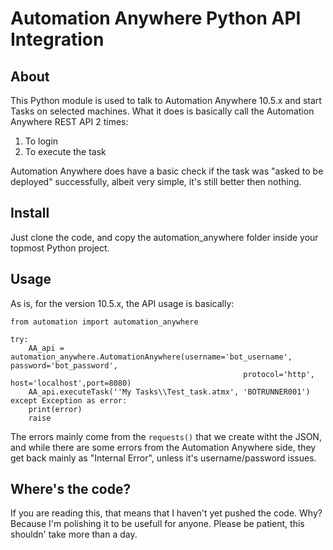 # Automation Anywhere Python API Integration

## About
This Python module is used to talk to Automation Anywhere 10.5.x and start Tasks on selected machines.
What it does is basically call the Automation Anywhere REST API 2 times:
1. To login
2. To execute the task

Automation Anywhere does have a basic check if the task was "asked to be deployed" successfully, albeit very simple, it's still better then nothing.

## Install
Just clone the code, and copy the automation_anywhere folder inside your topmost Python project.

## Usage
As is, for the version 10.5.x, the API usage is basically:


    from automation import automation_anywhere
    
    try:
        AA_api = automation_anywhere.AutomationAnywhere(username='bot_username', password='bot_password', 
                                                        protocol='http', host='localhost',port=8080)
        AA_api.executeTask(''My Tasks\\Test_task.atmx', 'BOTRUNNER001')
    except Exception as error:
        print(error)
        raise

The errors mainly come from the <code>requests()</code> that we create witht the JSON, and while there are some errors from the Automation Anywhere
side, they get back mainly as "Internal Error", unless it's username/password issues.

## Where's the code?
If you are reading this, that means that I haven't yet pushed the code. Why? Because I'm polishing it to be usefull for anyone. Please be patient,
this shouldn' take more than a day.
